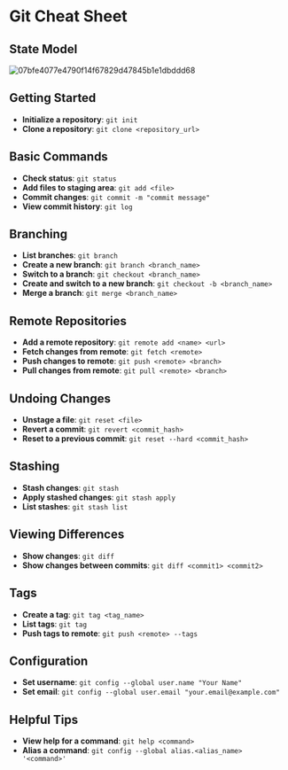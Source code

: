# Git Cheat Sheet

## State Model
![07bfe4077e4790f14f67829d47845b1e1dbddd68](https://github.com/user-attachments/assets/2169bee1-c517-48ed-9fbd-308130ef6dd6)

## Getting Started
- **Initialize a repository**: `git init`
- **Clone a repository**: `git clone <repository_url>`

## Basic Commands
- **Check status**: `git status`
- **Add files to staging area**: `git add <file>`
- **Commit changes**: `git commit -m "commit message"`
- **View commit history**: `git log`

## Branching
- **List branches**: `git branch`
- **Create a new branch**: `git branch <branch_name>`
- **Switch to a branch**: `git checkout <branch_name>`
- **Create and switch to a new branch**: `git checkout -b <branch_name>`
- **Merge a branch**: `git merge <branch_name>`

## Remote Repositories
- **Add a remote repository**: `git remote add <name> <url>`
- **Fetch changes from remote**: `git fetch <remote>`
- **Push changes to remote**: `git push <remote> <branch>`
- **Pull changes from remote**: `git pull <remote> <branch>`

## Undoing Changes
- **Unstage a file**: `git reset <file>`
- **Revert a commit**: `git revert <commit_hash>`
- **Reset to a previous commit**: `git reset --hard <commit_hash>`

## Stashing
- **Stash changes**: `git stash`
- **Apply stashed changes**: `git stash apply`
- **List stashes**: `git stash list`

## Viewing Differences
- **Show changes**: `git diff`
- **Show changes between commits**: `git diff <commit1> <commit2>`

## Tags
- **Create a tag**: `git tag <tag_name>`
- **List tags**: `git tag`
- **Push tags to remote**: `git push <remote> --tags`

## Configuration
- **Set username**: `git config --global user.name "Your Name"`
- **Set email**: `git config --global user.email "your.email@example.com"`

## Helpful Tips
- **View help for a command**: `git help <command>`
- **Alias a command**: `git config --global alias.<alias_name> '<command>'`

